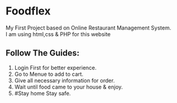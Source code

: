 # Foodflex
My First Project based on Online Restaurant Management System.<br>
I am using html,css & PHP for this website
## Follow The Guides:
1. Login First for better experience.<br>
2. Go to Menue to add to cart.<br>
3. Give all necessary information for order.<br>
4. Wait until food came to your house & enjoy.<br>
5. #Stay home Stay safe.
